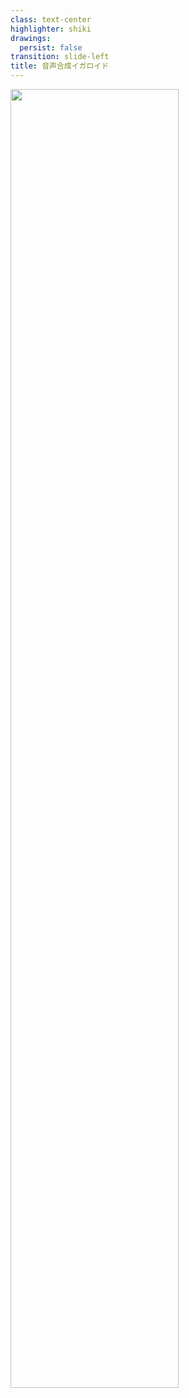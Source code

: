 ```yaml
---
class: text-center
highlighter: shiki
drawings:
  persist: false
transition: slide-left
title: 音声合成イガロイド
---
```


<style>
  #slideshow {
    background: black;
    color: white;
  }

  .my-auto {
    height: 100%;
  }

  .background {
    width: 100%;
    height: 100%;
  }

  .background .title {
    margin: auto;
    width: 73%;
  }
</style>

<div class="background">
  <img class="title" src="/title.jpeg">
</div>

---

学習モデル作成するまでに時間がなかったので今回は調査だけ

mycoeiroinkを試してみる  
https://zenn.dev/kun432/scraps/8e963a8a4948b2

MYCOEIROINKをGoogleに課金して作ってみた結果コスパ良すぎて草ｗ【音声合成】  
https://www.youtube.com/watch?v=q9PrZ4p4fuA

をみて試してみようとしたが...

---

<style>
  .background .zenn {
    margin: auto;
    width: 100%;
  }
</style>

<div class="background">
  <img class="zenn" src="/zenn.png">
</div>

---

<style>
  .background .macbook {
    margin: auto;
    width: 46%;
  }
</style>

<div class="background">
  <img class="macbook" src="/macbook.png">
</div>

---

| GPU | 料金 | 実行時間 | メモリ |
| ----- | ----- | ----- | ----- |
| Colab (Tesla K80) | 無料 | 12H | 12GB |
| Colab Pro (Tesla T4 / P100) | $9.99/mo | 24H | 25GB |
| GeForce RTX 4090 | ¥249800 | ∞ | 24GB |
| GeForce RTX 4070 Ti | ¥119800 | ∞ | 24GB |
| GeForce RTX 2080 Ti | ¥149800 | ∞ | 11GB |
| Radeon Pro 560X | MacBook + ¥30000ぐらい? | ∞ | 4GB |
| Intel UHD Graphics 630 (Intel Core i9) | MacBook + ¥わすれた | ∞ | 1.5GB |

---

対ありでした  
金と時間で解決するクソゲーでした


とはいえこれやればそれっぽいことができることや  
Google Colabpratory可能性を見いだせた  

COEIROINKも無償でできる数少ない手段としてあることがわかった  

---

Google Colabpratory  
https://colab.research.google.com/drive/1BqaB-Zv5RuaQp-OW0effsFVGCYwvaJ4R?usp=sharing

MarkdownとPythonの実行環境が一緒になったような環境と  
GCPなのでBigQueryとかの連携もできて良さそう

<style>
  .background .colabpratory {
    margin: auto;
    width: 68%;
  }
</style>

<div class="background">
  <img class="colabpratory" src="/colabpratory.png">
</div>

---

COEIROINKのサンプリング  
サンプルの音声ファイルがあったので自分の声でやろうとしなかったが  
サンプリングしようとなるとこれ朗読するのか

<style>
  .background .text {
    margin: auto;
    width: 53%;
  }
</style>

<div class="background">
  <img class="text" src="/text.png">
</div>

---

<style>
  .comp {
    width: 100%;
    height: 100%;
    display: flex;
    align-items: center;
    justify-content: center;
    font-size: 300px;

    animation: fadeIn 0.7s ease 0.7s 1 normal backwards;
  }

  @keyframes fadeIn {
    from {
      transform: translateY(-1000px);
    }
    to {
      transform: translateY(0);
    }
  }
</style>

<div class="comp">完</div>
